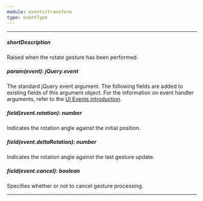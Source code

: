 ```yaml
---
module: events/transform
type: eventType
---
```

---
##### shortDescription
Raised when the rotate gesture has been performed.

##### param(event): jQuery.event
The standard jQuery event argument. The following fields are added to existing fields of this argument object. For the information on event handler arguments, refer to the <a href="/Documentation/ApiReference/UI_Widgets/UI_Events/">UI Events introduction</a>.

##### field(event.rotation): number
Indicates the rotation angle against the initial position.

##### field(event.deltaRotation): number
Indicates the rotation angle against the last gesture update.

##### field(event.cancel): boolean
Specifies whether or not to cancel gesture processing.

---
